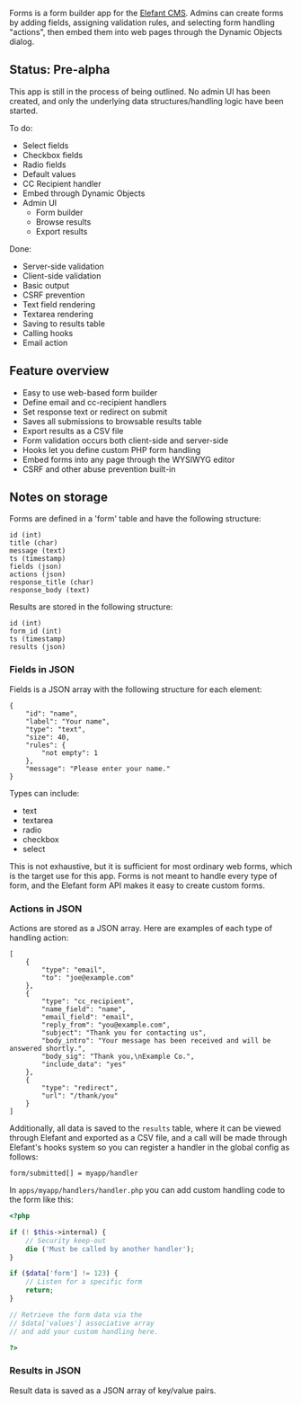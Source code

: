 Forms is a form builder app for the [Elefant CMS](http://www.elefantcms.com/).
Admins can create forms by adding fields, assigning validation rules, and
selecting form handling "actions", then embed them into web pages through
the Dynamic Objects dialog.

## Status: Pre-alpha

This app is still in the process of being outlined. No admin UI has been
created, and only the underlying data structures/handling logic have been
started.

To do:

* Select fields
* Checkbox fields
* Radio fields
* Default values
* CC Recipient handler
* Embed through Dynamic Objects
* Admin UI
  * Form builder
  * Browse results
  * Export results

Done:

* Server-side validation
* Client-side validation
* Basic output
* CSRF prevention
* Text field rendering
* Textarea rendering
* Saving to results table
* Calling hooks
* Email action

## Feature overview

* Easy to use web-based form builder
* Define email and cc-recipient handlers
* Set response text or redirect on submit
* Saves all submissions to browsable results table
* Export results as a CSV file
* Form validation occurs both client-side and server-side
* Hooks let you define custom PHP form handling
* Embed forms into any page through the WYSIWYG editor
* CSRF and other abuse prevention built-in

## Notes on storage

Forms are defined in a 'form' table and have the following structure:

```
id (int)
title (char)
message (text)
ts (timestamp)
fields (json)
actions (json)
response_title (char)
response_body (text)
```

Results are stored in the following structure:

```
id (int)
form_id (int)
ts (timestamp)
results (json)
```

### Fields in JSON

Fields is a JSON array with the following structure for each element:

```
{
	"id": "name",
	"label": "Your name",
	"type": "text",
	"size": 40,
	"rules": {
		"not empty": 1
	},
	"message": "Please enter your name."
}
```

Types can include:

* text
* textarea
* radio
* checkbox
* select

This is not exhaustive, but it is sufficient for most ordinary web forms, which
is the target use for this app. Forms is not meant to handle every type of form,
and the Elefant form API makes it easy to create custom forms.

### Actions in JSON

Actions are stored as a JSON array. Here are examples of each type of handling action:

```
[
	{
		"type": "email",
		"to": "joe@example.com"
	},
	{
		"type": "cc_recipient",
		"name_field": "name",
		"email_field": "email",
		"reply_from": "you@example.com",
		"subject": "Thank you for contacting us",
		"body_intro": "Your message has been received and will be answered shortly.",
		"body_sig": "Thank you,\nExample Co.",
		"include_data": "yes"
	},
	{
		"type": "redirect",
		"url": "/thank/you"
	}
]
```

Additionally, all data is saved to the `results` table, where it can be viewed through
Elefant and exported as a CSV file, and a call will be made through Elefant's hooks
system so you can register a handler in the global config as follows:

```
form/submitted[] = myapp/handler
```

In `apps/myapp/handlers/handler.php` you can add custom handling code to the form
like this:

```php
<?php

if (! $this->internal) {
	// Security keep-out
	die ('Must be called by another handler');
}

if ($data['form'] != 123) {
	// Listen for a specific form
	return;
}

// Retrieve the form data via the
// $data['values'] associative array
// and add your custom handling here.

?>
```

### Results in JSON

Result data is saved as a JSON array of key/value pairs.
